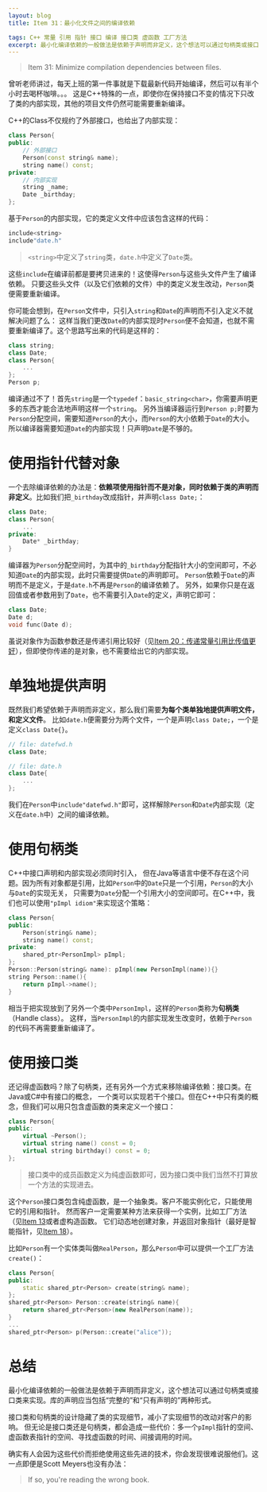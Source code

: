 ```yaml
---
layout: blog
title: Item 31：最小化文件之间的编译依赖

tags: C++ 常量 引用 指针 接口 编译 接口类 虚函数 工厂方法
excerpt: 最小化编译依赖的一般做法是依赖于声明而非定义，这个想法可以通过句柄类或接口类来实现。库的声明应当包括“完整的”和“只有声明的”两种形式。
---
```


> Item 31: Minimize compilation dependencies between files.

曾听老师讲过，每天上班的第一件事就是下载最新代码开始编译，然后可以有半个小时去喝杯咖啡。。。
这是C++特殊的一点，即使你在保持接口不变的情况下只改了类的内部实现，其他的项目文件仍然可能需要重新编译。

C++的Class不仅规约了外部接口，也给出了内部实现：

```cpp
class Person{
public:
    // 外部接口
    Person(const string& name);
    string name() const;
private:
    // 内部实现
    string _name;
    Date _birthday;
};
```

基于`Person`的内部实现，它的类定义文件中应该包含这样的代码：

```cpp
include<string>
include"date.h"
```

> `<string>`中定义了`string`类，`date.h`中定义了`Date`类。

这些`include`在编译前都是要拷贝进来的！这使得`Person`与这些头文件产生了编译依赖。
只要这些头文件（以及它们依赖的文件）中的类定义发生改动，`Person`类便需要重新编译。

你可能会想到，在`Person`文件中，只引入`string`和`Date`的声明而不引入定义不就解决问题了么：
这样当我们更改`Date`的内部实现时`Person`便不会知道，也就不需要重新编译了。这个思路写出来的代码是这样的：

```cpp
class string;
class Date;
class Person{
    ...
};
Person p;
```

编译通过不了！首先`string`是一个`typedef`：`basic_string<char>`，你需要声明更多的东西才能合法地声明这样一个`string`。
另外当编译器运行到`Person p;`时要为`Person`分配空间，需要知道`Person`的大小，而`Person`的大小依赖于`Date`的大小。
所以编译器需要知道`Date`的内部实现！只声明`Date`是不够的。

<!--more-->

# 使用指针代替对象

一个去除编译依赖的办法是：**依赖项使用指针而不是对象，同时依赖于类的声明而非定义**。比如我们把`_birthday`改成指针，并声明`class Date;`：

```cpp
class Date;
class Person{
    ...
private:
    Date* _birthday;
}
```

编译器为`Person`分配空间时，为其中的`_birthday`分配指针大小的空间即可，不必知道`Date`的内部实现，此时只需要提供`Date`的声明即可。
`Person`依赖于`Date`的声明而不是定义，于是`date.h`不再是`Person`的编译依赖了。
另外，如果你只是在返回值或者参数用到了`Date`，也不需要引入`Date`的定义，声明它即可：

```cpp
class Date;
Date d;
void func(Date d);
```

虽说对象作为函数参数还是传递引用比较好（见[Item 20：传递常量引用比传值更好][item20]），但即使你传递的是对象，也不需要给出它的内部实现。

# 单独地提供声明

既然我们希望依赖于声明而非定义，那么我们需要**为每个类单独地提供声明文件，和定义文件**。
比如`date.h`便需要分为两个文件，一个是声明`class Date;`，一个是定义`class Date{}`。

```cpp
// file: datefwd.h
class Date;

// file: date.h
class Date{
    ...
};
```

我们在`Person`中`include"datefwd.h"`即可，这样解除`Person`和`Date`内部实现（定义在`date.h`中）之间的编译依赖。

# 使用句柄类

C++中接口声明和内部实现必须同时引入，
但在Java等语言中便不存在这个问题。因为所有对象都是引用，比如`Person`中的`Date`只是一个引用，`Person`的大小与`Date`的实现无关，
只需要为`Date`分配一个引用大小的空间即可。在C++中，我们也可以使用`"pImpl idiom"`来实现这个策略：

```cpp
class Person{
public:
    Person(string& name);
    string name() const;
private:
    shared_ptr<PersonImpl> pImpl;
};
Person::Person(string& name): pImpl(new PersonImpl(name)){}
string Person::name(){
    return pImpl->name();
}
```

相当于把实现放到了另外一个类中`PersonImpl`，这样的`Person`类称为**句柄类**（Handle class）。
这样，当`PersonImpl`的内部实现发生改变时，依赖于`Person`的代码不再需要重新编译了。

# 使用接口类

还记得虚函数吗？除了句柄类，还有另外一个方式来移除编译依赖：接口类。在Java或C#中有接口的概念，
一个类可以实现若干个接口。但在C++中只有类的概念，但我们可以用只包含虚函数的类来定义一个接口：

```cpp
class Person{
public:
    virtual ~Person();
    virtual string name() const = 0;
    virtual string birthday() const = 0;
};
```

> 接口类中的成员函数定义为纯虚函数即可，因为接口类中我们当然不打算放一个方法的实现进去。

这个`Person`接口类包含纯虚函数，是一个抽象类。客户不能实例化它，只能使用它的引用和指针。
然而客户一定需要某种方法来获得一个实例，比如工厂方法（见[Item 13][item13]或者虚构造函数。
它们动态地创建对象，并返回对象指针（最好是智能指针，见[Item 18][item18]）。

比如`Person`有一个实体类叫做`RealPerson`，那么`Person`中可以提供一个工厂方法`create()`：

```cpp
class Person{
public:
    static shared_ptr<Person> create(string& name);
};
shared_ptr<Person> Person::create(string& name){
    return shared_ptr<Person>(new RealPerson(name));
}
...
shared_ptr<Person> p(Person::create("alice"));
```

# 总结

最小化编译依赖的一般做法是依赖于声明而非定义，这个想法可以通过句柄类或接口类来实现。库的声明应当包括“完整的”和“只有声明的”两种形式。

接口类和句柄类的设计隐藏了类的实现细节，减小了实现细节的改动对客户的影响。
但无论是接口类还是句柄类，都会造成一些代价：多一个`pImpl`指针的空间、虚函数表指针的空间、寻找虚函数的时间、间接调用的时间。

确实有人会因为这些代价而拒绝使用这些先进的技术，你会发现很难说服他们。这一点即便是Scott Meyers也没有办法：

> If so, you're reading the wrong book.

[item13]: /2015/08/02/effective-cpp-13.html
[item18]: /2015/08/09/effective-cpp-18.html
[item20]: /2015/08/13/effective-cpp-20.html
